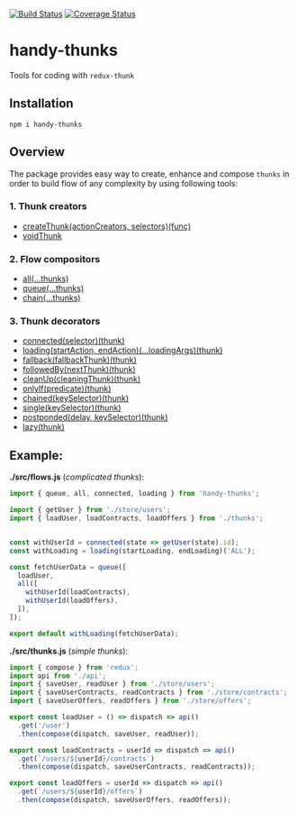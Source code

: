 [![Build Status](https://travis-ci.org/DScheglov/handy-thunks.svg?branch=master)](https://travis-ci.org/DScheglov/handy-thunks)
[![Coverage Status](https://coveralls.io/repos/github/DScheglov/handy-thunks/badge.svg?branch=master)](https://coveralls.io/github/DScheglov/handy-thunks?branch=master)
# handy-thunks

Tools for coding with `redux-thunk`

## Installation

```shell
npm i handy-thunks
```

## Overview

The package provides easy way to create, enhance and compose `thunks` in order to build flow of any complexity by using following tools:


### 1. Thunk creators

- [createThunk(actionCreators, selectors)(func)](https://github.com/DScheglov/handy-thunks/tree/master/samples/create-thunk)
- [voidThunk](https://github.com/DScheglov/handy-thunks/tree/master/samples/void-thunk)


### 2. Flow compositors

- [all(...thunks)](https://github.com/DScheglov/handy-thunks/tree/master/samples/all) 
- [queue(...thunks)](https://github.com/DScheglov/handy-thunks/tree/master/samples/queue)
- [chain(...thunks)](https://github.com/DScheglov/handy-thunks/tree/master/samples/chain) 


### 3. Thunk decorators

- [connected(selector)(thunk)](https://github.com/DScheglov/handy-thunks/tree/master/samples/connected) 
- [loading(startAction, endAction)(...loadingArgs)(thunk)](https://github.com/DScheglov/handy-thunks/tree/master/samples/loading)
- [fallback(fallbackThunk)(thunk)](https://github.com/DScheglov/handy-thunks/tree/master/samples/fallback)
- [followedBy(nextThunk)(thunk)](https://github.com/DScheglov/handy-thunks/tree/master/samples/followed-by)
- [cleanUp(cleaningThunk)(thunk)](https://github.com/DScheglov/handy-thunks/tree/master/samples/clean-up)
- [onlyIf(predicate)(thunk)](https://github.com/DScheglov/handy-thunks/tree/master/samples/only-if)
- [chained(keySelector)(thunk)](https://github.com/DScheglov/handy-thunks/tree/master/samples/chained)
- [single(keySelector)(thunk)](https://github.com/DScheglov/handy-thunks/tree/master/samples/single) 
- [postponded(delay, keySelector)(thunk)](https://github.com/DScheglov/handy-thunks/tree/master/samples/postponded)
- [lazy(thunk)](https://github.com/DScheglov/handy-thunks/tree/master/samples/lazy)


## Example:

**./src/flows.js** (*complicated thunks*):
```js
import { queue, all, connected, loading } from 'handy-thunks';

import { getUser } from './store/users';
import { loadUser, loadContracts, loadOffers } from './thunks';


const withUserId = connected(state => getUser(state).id);
const withLoading = loading(startLoading, endLoading)('ALL');

const fetchUserData = queue([
  loadUser,
  all([
    withUserId(loadContracts),
    withUserId(loadOffers),
  ]),
]);

export default withLoading(fetchUserData);
```

**./src/thunks.js** (*simple thunks*):
```js
import { compose } from 'redux';
import api from './api';
import { saveUser, readUser } from './store/users';
import { saveUserContracts, readContracts } from './store/contracts';
import { saveUserOffers, readOffers } from './store/offers';

export const loadUser = () => dispatch => api()
  .get('/user')
  .then(compose(dispatch, saveUser, readUser));

export const loadContracts = userId => dispatch => api()
  .get(`/users/${userId}/contracts`)
  .then(compose(dispatch, saveUserContracts, readContracts));

export const loadOffers = userId => dispatch => api()
  .get(`/users/${userId}/offers`)
  .then(compose(dispatch, saveUserOffers, readOffers));
```

